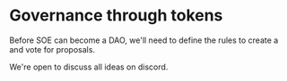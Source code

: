 # Governance through tokens

Before SOE can become a DAO, we'll need to define the rules to create a and vote for proposals.

We're open to discuss all ideas on discord.
